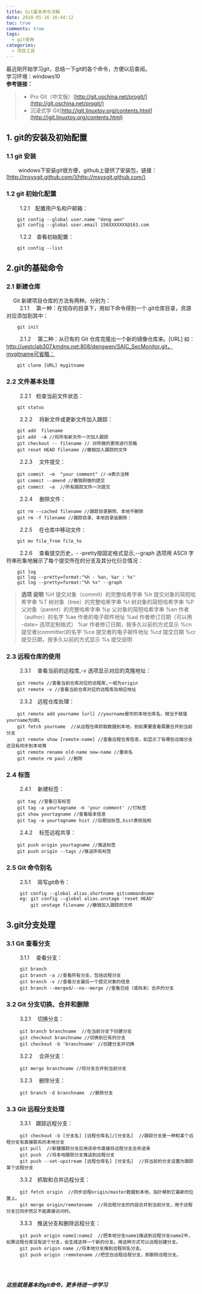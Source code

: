 ```yaml
---
title: Git基本命令详解
date: 2018-05-16 16:44:12
toc: true
comments: true
tags:
  - git使用
categories:
  - 项目工具
---
```



最近刚开始学习git，总结一下git的各个命令，方便以后查阅。  
学习环境：windows10   
 **参考链接：**
>* Pro Git（中文版）[http://git.oschina.net/progit/](http://git.oschina.net/progit/)
> * 沉浸式学 Git[http://igit.linuxtoy.org/contents.html](http://igit.linuxtoy.org/contents.html)

## **1. git的安装及初始配置**  
### **1.1 git 安装**   
&emsp; &emsp;windows下安装git很方便，github上提供了安装包，链接： [http://msysgit.github.com/](http://msysgit.github.com/)   

### **1.2 git 初始化配置**
&emsp; &emsp; 1.2.1&emsp;配置用户名和户邮箱：
```
    git config --global user.name "deng wen" 
	git config --global user.email 156XXXXXXX@163.com 
```
&emsp; &emsp; 1.2.2&emsp;查看初始配置：
```
    git config --list 
```
## **2.git的基础命令**
### **2.1 新建仓库**
&emsp; Git 新建项目仓库的方法有两种。分别为：  
&emsp; &emsp;  2.1.1&emsp; 第一种：在现存的目录下，用如下命令得到一个.git仓库目录，资源对应添加到其中：
```
    git init
```
&emsp; &emsp;  2.1.2&emsp; 第二种：从已有的 Git 仓库克隆出一个新的镜像仓库来。[URL]       如：http://uestclab307.kmdns.net:808/dengwen/SAIC_SecMonitor.git，mygitname可省略：
```
    git clone [URL] mygitname
```
### **2.2 文件基本处理**
&emsp; &emsp;  2.2.1&emsp;检查当前文件状态：
```
    git status
``` 
 &emsp; &emsp;  2.2.2&emsp; 将新文件或更新文件加入跟踪：
```
    git add  filename
    git add  —A //将所有新文件一次加入跟踪
    git checkout -- filename // 对所做的更改进行忽略
    git reset HEAD filename //撤销加入跟踪的文件 
```  
 &emsp; &emsp;  2.2.3&emsp; 文件提交：
```
    git commit  —m  "your comment" //-m表示注释
    git commit --amend //撤销刚做的提交
    git commit  —a  //所有跟踪文件一次提交
```  
 &emsp; &emsp;  2.2.4&emsp; 删除文件：
```
    git rm --cached filename //跟踪目录删除、本地不删除
    git rm -f filename //跟踪目录、本地目录皆删除：
```  
 &emsp; &emsp;  2.2.5&emsp; 在仓库中移动文件：
```
    git mv file_from file_to
```  
 &emsp; &emsp;  2.2.6&emsp; 查看提交历史，- -pretty按固定格式显示,--graph 选项用 ASCII 字符串形象地展示了每个提交所在的分支及其分化衍合情况：
```
    git log
    git log --pretty=format:"%h - %an, %ar : %s"
    git log --pretty=format:"%h %s" --graph
```  
>**选项 说明**
    %H 提交对象（commit）的完整哈希字串
    %h 提交对象的简短哈希字串
    %T 树对象（tree）的完整哈希字串
    %t 树对象的简短哈希字串
    %P 父对象（parent）的完整哈希字串
    %p 父对象的简短哈希字串
    %an 作者（author）的名字
    %ae 作者的电子邮件地址
    %ad 作者修订日期（可以用 -date= 选项定制格式）
    %ar 作者修订日期，按多久以前的方式显示
    %cn 提交者(committer)的名字
    %ce 提交者的电子邮件地址
    %cd 提交日期
    %cr 提交日期，按多久以前的方式显示
    %s 提交说明
    
### **2.3 远程仓库的使用**
 &emsp; &emsp;  2.3.1&emsp; 查看当前的远程库,-v 选项显示对应的克隆地址：
```
    git remote //查看当前仓库对应的远程库,一般为origin
    git remote -v //查看当前仓库对应的远程库及相应地址
``` 
 &emsp; &emsp;  2.3.2&emsp;远程仓库处理：
```
    git remote add yourname [url] //yourname是你的本地仓库名，相当于赋值yourname为URL
    git fetch yourname  //从远程仓库抓取数据到本地，到如果要查看需要合并到当前分支
    git remote show [remote-name] //查看远程仓库信息，如显示了有哪些远端分支还没有同步到本地等
    git remote rename old-name new-name //重命名
    git remote rm paul //删除
``` 
### **2.4 标签**
 &emsp; &emsp;  2.4.1&emsp; 新建标签：
```
    git tag //查看已有标签
    git tag -a yourtagname -m 'your comment' //打标签
    git show yourtagname //查看版本信息 
    git tag -a yourtagname hist //后期加标签,hist表校验和
```
 &emsp; &emsp;  2.4.2&emsp; 标签远程共享：
```
    git push origin yourtagname //推送标签
    git push origin --tags //推送所有标签
```
### **2.5 Git 命令别名**
 &emsp; &emsp;  2.5.1&emsp; 简写git命令：
```
     git config --global alias.shortname gitcommandname 
     eg: git config --global alias.unstage 'reset HEAD'
         git unstage filename //撤销加入跟踪的文件 
```

## **3.git分支处理**
### **3.1 Git 查看分支**
 &emsp; &emsp;  3.1.1&emsp; 查看分支：
```
     git branch 
     git branch -a //查看所有分支，包括远程分支
     git branch -v //查看分支最后一个提交对象的信息
     git branch --merged/--no--merge //查看已经（或尚未）合并的分支
```
### **3.2 Git 分支切换、合并和删除**
 &emsp; &emsp;  3.2.1&emsp; 切换分支：
```
     git branch branchname  //在当前分支下创建分支
     git checkout branchname //切换到已有的分支
     git checkout -b 'branchname' //创建分支并切换
```
 &emsp; &emsp;  3.2.2&emsp; 合并分支：
```
     git merge branchname //将分支合并到当前分支
```

 &emsp; &emsp;  3.2.3&emsp; 删除分支：
```
     git branch -d branchname  //删除分支
```
### **3.3 Git 远程分支处理**
 &emsp; &emsp;  3.3.1&emsp;跟踪远程分支：
```
     git checkout -b [分支名] [远程仓库名]/[分支名]  //跟踪分支是一种和某个远程分支有直接联系的本地分支
     git pull  //新建跟踪分支后用该命令直接将远程分支合并进来
     git push  //将本地跟踪分支推送到远程分支
     git push --set-upstream [远程仓库名] [分支名]  //将当前的分支设置为跟踪某个远程分支

```
 &emsp; &emsp;  3.3.2&emsp;抓取和合并远程分支：
```
     git fetch origin  //同步远程origin/master数据到本地，指针移到它最新的位置上。
     git merge origin/remotename  //将远程分支的内容合并到当前分支，用于远程分支已同步而又不能直接访问时。
```

 &emsp; &emsp;  3.3.3&emsp;推送分支和删除远程分支：
```
     git push origin name1:name2  //把本地分支name1推送到远程分支name2中，如果远程仓库没有这个分支，会生成这样一个新的分支。用这种方式可以远程创建分支。  
     git push origin name //将本地分支推到远程同名分支。
     git push origin :remotename //把空白远程远程分支，即删除远程分支。

```

<br>
<br>
  
***这些就是基本的git命令，更多待进一步学习***